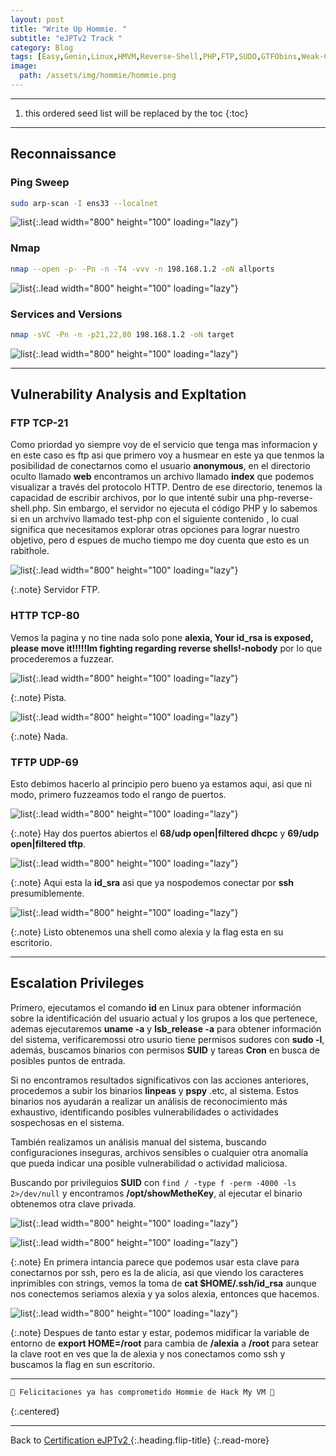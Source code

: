 ```yaml
---
layout: post
title: "Write Up Hommie. "
subtitle: "eJPTv2 Track "
category: Blog
tags: [Easy,Genin,Linux,HMVM,Reverse-Shell,PHP,FTP,SUDO,GTFObins,Weak-Credentials,Environment-Variable,Reconnaissance,Protocols,SSH,SUID,TFTP,UDP,eJPTv2]
image:
  path: /assets/img/hommie/hommie.png
---
```


***

<!--more-->

1. this ordered seed list will be replaced by the toc
{:toc}

***

## Reconnaissance


### Ping Sweep


```bash
sudo arp-scan -I ens33 --localnet
```

![list](/assets/img/hommie/1.png){:.lead width="800" height="100" loading="lazy"}


### Nmap


```bash
nmap --open -p- -Pn -n -T4 -vvv -n 198.168.1.2 -oN allports
```


![list](/assets/img/hommie/2.png){:.lead width="800" height="100" loading="lazy"}



### Services and Versions

```bash
nmap -sVC -Pn -n -p21,22,80 198.168.1.2 -oN target
```

![list](/assets/img/hommie/3.png){:.lead width="800" height="100" loading="lazy"}


***

## Vulnerability Analysis and Expltation


### FTP TCP-21

Como priordad yo siempre voy de el servicio que tenga mas informacion y en este caso es ftp asi que primero voy a husmear en este ya que tenmos la posibilidad de conectarnos como el usuario **anonymous**, en el directorio oculto llamado **web** encontramos un archivo llamado **index** que podemos visualizar a través del protocolo HTTP. Dentro de ese directorio, tenemos la capacidad de escribir archivos, por lo que intenté subir una php-reverse-shell.php. Sin embargo, el servidor no ejecuta el código PHP y lo sabemos si en un archvivo llamado test-php con el siguiente contenido **<?php phpinfo(); ?>**, lo cual significa que necesitamos explorar otras opciones para lograr nuestro objetivo, pero d espues de mucho tiempo me doy cuenta que esto es un rabithole.


![list](/assets/img/hommie/6.png){:.lead width="800" height="100" loading="lazy"}


{:.note}
Servidor FTP.


### HTTP TCP-80


Vemos la pagina y no tine nada solo pone **alexia, Your id_rsa is exposed, please move it!!!!!Im fighting regarding reverse shells!-nobody** por lo que procederemos a fuzzear.


![list](/assets/img/hommie/4.png){:.lead width="800" height="100" loading="lazy"}


{:.note}
Pista.


![list](/assets/img/hommie/5.png){:.lead width="800" height="100" loading="lazy"}


{:.note}
Nada.


###  TFTP UDP-69 


Esto debimos hacerlo al principio pero bueno ya estamos aqui, asi que ni modo, primero fuzzeamos todo  el rango de puertos.


![list](/assets/img/hommie/7.png){:.lead width="800" height="100" loading="lazy"}


{:.note}
Hay dos puertos abiertos el **68/udp open|filtered dhcpc** y **69/udp open|filtered tftp**. 


![list](/assets/img/hommie/8.png){:.lead width="800" height="100" loading="lazy"}


{:.note}
Aqui esta la **id_sra** asi que ya nospodemos conectar por **ssh** presumiblemente.


![list](/assets/img/hommie/9.png){:.lead width="800" height="100" loading="lazy"}


{:.note}
Listo obtenemos una shell como alexia y la flag esta en su escritorio.


***

## Escalation Privileges


Primero, ejecutamos el comando **id** en Linux para obtener información sobre la identificación del usuario actual y los grupos a los que pertenece, ademas ejecutaremos **uname -a** y **lsb_release -a** para obtener información del sistema, verificaremossi otro usurio tiene permisos sudores con **sudo -l**, además, buscamos binarios con permisos **SUID** y tareas **Cron** en busca de posibles puntos de entrada. 


Si no encontramos resultados significativos con las acciones anteriores, procedemos a subir los binarios **linpeas** y **pspy** .etc, al sistema. Estos binarios nos ayudarán a realizar un análisis de reconocimiento más exhaustivo, identificando posibles vulnerabilidades o actividades sospechosas en el sistema.


También realizamos un análisis manual del sistema, buscando configuraciones inseguras, archivos sensibles o cualquier otra anomalía que pueda indicar una posible vulnerabilidad o actividad maliciosa.


Buscando por privileguios **SUID** con `find / -type f -perm -4000 -ls 2>/dev/null` y encontramos **/opt/showMetheKey**, al ejecutar el binario obtenemos otra clave privada.


![list](/assets/img/hommie/10.png){:.lead width="800" height="100" loading="lazy"}


![list](/assets/img/hommie/11.png){:.lead width="800" height="100" loading="lazy"}


{:.note}
En primera  intancia parece que podemos usar esta clave para conectarnos por ssh, pero es la de alicia, asi que viendo los caracteres inprimibles con strings, vemos la toma de **cat $HOME/.ssh/id_rsa** aunque nos conectemos  seriamos alexia y ya solos alexia, entonces que hacemos.


![list](/assets/img/hommie/12.png){:.lead width="800" height="100" loading="lazy"}


{:.note}
Despues de tanto estar y estar, podemos midificar la variable de entorno de **export HOME=/root** para cambia de **/alexia** a **/root** para setear la clave root en ves que la de alexia y nos conectamos como ssh y buscamos la flag en sun escritorio.


***

```bash
🎉 Felicitaciones ya has comprometido Hommie de Hack My VM 🎉
```
{:.centered}

***

Back to [Certification eJPTv2 ](2023-06-02-Road-to-eJPTv2.md){:.heading.flip-title}
{:.read-more}
